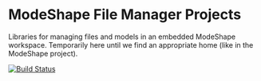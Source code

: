 ModeShape File Manager Projects
===============================

Libraries for managing files and models in an embedded ModeShape workspace.  Temporarily here until we find an appropriate home
(like in the ModeShape project).

[![Build Status](https://drone.io/github.com/Polyglotter/modeshape/status.png)](https://drone.io/github.com/Polyglotter/modeshape/latest)